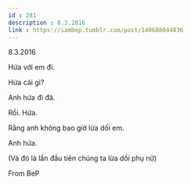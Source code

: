 ```yaml
---
id : 281
description : 8.3.2016
link : https://iambep.tumblr.com/post/140688044836
---
```


8.3.2016

Hứa với em đi.

Hứa cái gì?

Anh hứa đi đã.

Rồi. Hứa.

Rằng anh không bao giờ lừa dối em.

Anh hứa.

(Và đó là lần đầu tiên chúng ta lừa dối phụ nữ)

From BeP